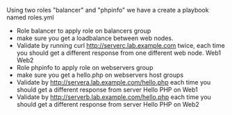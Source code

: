 Using two roles "balancer" and "phpinfo" we have a create a playbook named roles.yml

- Role balancer to apply role on balancers group
- make sure you get a loadbalance between web nodes.
- Validate by running curl http://serverc.lab.example.com twice, each time you should get a different response from one different web node.
  Web1
  Web2
- Role phpinfo to apply role on webservers group
- make sure you get a hello.php on webservers host groups
- Validate by http://servera.lab.example.com/hello.php each time you should get a different response from server
  Hello PHP on Web1
- Validate by http://serverb.lab.example.com/hello.php each time you should get a different response from server
  Hello PHP on Web2
